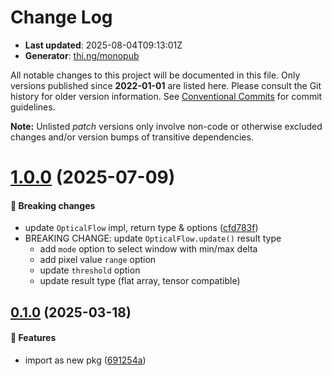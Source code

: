 # Change Log

- **Last updated**: 2025-08-04T09:13:01Z
- **Generator**: [thi.ng/monopub](https://thi.ng/monopub)

All notable changes to this project will be documented in this file.
Only versions published since **2022-01-01** are listed here.
Please consult the Git history for older version information.
See [Conventional Commits](https://conventionalcommits.org/) for commit guidelines.

**Note:** Unlisted _patch_ versions only involve non-code or otherwise excluded changes
and/or version bumps of transitive dependencies.

# [1.0.0](https://github.com/thi-ng/umbrella/tree/@thi.ng/pixel-flow@1.0.0) (2025-07-09)

#### 🛑 Breaking changes

- update `OpticalFlow` impl, return type & options ([cfd783f](https://github.com/thi-ng/umbrella/commit/cfd783f))
- BREAKING CHANGE: update `OpticalFlow.update()` result type
  - add `mode` option to select window with min/max delta
  - add pixel value `range` option
  - update `threshold` option
  - update result type (flat array, tensor compatible)

## [0.1.0](https://github.com/thi-ng/umbrella/tree/@thi.ng/pixel-flow@0.1.0) (2025-03-18)

#### 🚀 Features

- import as new pkg ([691254a](https://github.com/thi-ng/umbrella/commit/691254a))
